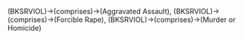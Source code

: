 (BKSRVIOL)->(comprises)->(Aggravated Assault), (BKSRVIOL)->(comprises)->(Forcible Rape), (BKSRVIOL)->(comprises)->(Murder or Homicide)